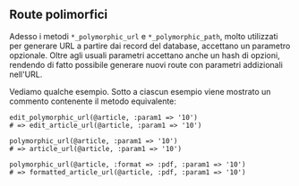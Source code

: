 ## Route polimorfici

Adesso i metodi `*_polymorphic_url` e `*_polymorphic_path`, molto utilizzati per generare URL a partire dai record del database, accettano un parametro opzionale. Oltre agli usuali parametri accettano anche un hash di opzioni, rendendo di fatto possibile generare nuovi route con parametri addizionali nell'URL.

Vediamo qualche esempio. Sotto a ciascun esempio viene mostrato un commento contenente il metodo equivalente:

	edit_polymorphic_url(@article, :param1 => '10')
	# => edit_article_url(@article, :param1 => '10')

	polymorphic_url(@article, :param1 => '10')
	# => article_url(@article, :param1 => '10')

	polymorphic_url(@article, :format => :pdf, :param1 => '10')
	# => formatted_article_url(@article, :pdf, :param1 => '10')
